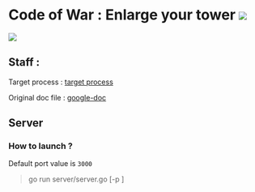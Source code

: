 # Code of War : Enlarge your tower ![](https://travis-ci.org/ttfx-bordeaux/code-of-war-5.svg?branch=master)
![](http://www.codeofwar.net/sites/all/themes/cow/images/xlogo.png.pagespeed.ic.n8tK1fUftd.png)

## Staff :
Target process : [target process](https://kriyss.tpondemand.com)

Original doc file : [google-doc](https://docs.google.com/document/d/1mAcHqqwybe-Z9JYzGX4Fi2q3ZZmjIFUjllQGPF7tQ-w/edit?usp=sharing)

## Server

### How to launch ?

Default port value is `3000`
> go run server/server.go [-p <port>]
